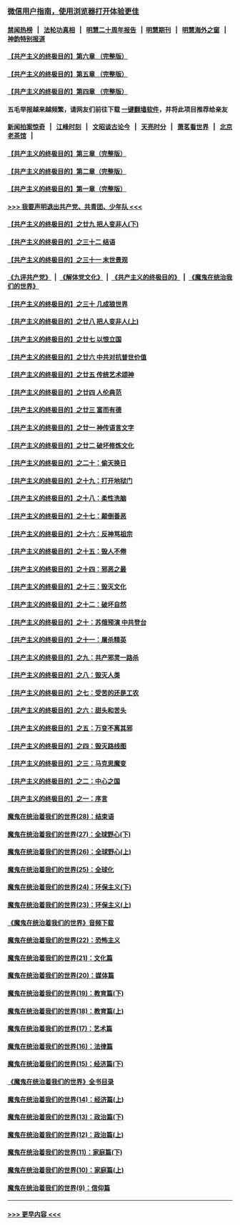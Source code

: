 ### [微信用户指南，使用浏览器打开体验更佳](https://github.com/gfw-breaker/banned-news1/blob/master/indexes/wechat-guide.md?t=0)
#### [禁闻热榜](热点新闻.md?t=0)  &nbsp;&nbsp;|&nbsp;&nbsp; [法轮功真相](https://github.com/gfw-breaker/truth/blob/master/README.md?t=0) &nbsp;&nbsp;|&nbsp;&nbsp; [明慧二十周年报告](https://github.com/gfw-breaker/mh-reports/blob/master/README.md?t=0) &nbsp;&nbsp;|&nbsp;&nbsp;[明慧期刊](https://github.com/gfw-breaker/mh-qikan) &nbsp;&nbsp;|&nbsp;&nbsp; [明慧海外之窗](https://github.com/gfw-breaker/mh-news/blob/master/README.md?t=0) &nbsp;&nbsp;|&nbsp;&nbsp; [神韵特别报道](https://github.com/gfw-breaker/mh-news/blob/master/shenyun.md?t=0)
#### [【共产主义的终极目的】第六章 （完整版）](../pages/nsc422/n11428913.md?t=02130011) 
#### [【共产主义的终极目的】第五章 （完整版）](../pages/nsc422/n11428912.md?t=02130011) 
#### [【共产主义的终极目的】第四章 （完整版）](../pages/nsc422/n11428907.md?t=02130011) 
#### 五毛举报越来越频繁，请网友们前往下载 [一键翻墙软件](https://github.com/gfw-breaker/ssr-accounts)，并将此项目推荐给亲友
#### [新闻拍案惊奇](https://github.com/gfw-breaker/banned-news1/blob/master/pages/link4.md) &nbsp;&nbsp;|&nbsp;&nbsp; [江峰时刻](https://github.com/gfw-breaker/banned-news1/blob/master/pages/link4.md) &nbsp;&nbsp;|&nbsp;&nbsp; [文昭谈古论今](https://github.com/gfw-breaker/banned-news1/blob/master/pages/link4.md) &nbsp;&nbsp;|&nbsp;&nbsp; [天亮时分](https://github.com/gfw-breaker/banned-news1/blob/master/pages/link4.md) &nbsp;&nbsp;|&nbsp;&nbsp; [萧茗看世界](https://github.com/gfw-breaker/banned-news1/blob/master/pages/link4.md) &nbsp;&nbsp;|&nbsp;&nbsp; [北京老茶馆](https://github.com/gfw-breaker/banned-news1/blob/master/pages/link4.md) &nbsp;&nbsp;|&nbsp;&nbsp; 
#### [【共产主义的终极目的】第三章（完整版）](../pages/nsc422/n11428848.md?t=02130011) 
#### [【共产主义的终极目的】第二章（完整版）](../pages/nsc422/n11428831.md?t=02130011) 
#### [【共产主义的终极目的】第一章（完整版）](../pages/nsc422/n11417651.md?t=02130011) 
#### [>>> 我要声明退出共产党、共青团、少年队 <<<](https://github.com/begood0513/goodnews/blob/master/quit/letter.md) 
#### [【共产主义的终极目的】之廿九 把人变非人(下)](../pages/nsc422/n11344140.md?t=02130011) 
#### [【共产主义的终极目的】之三十二 结语](../pages/nsc422/n11360535.md?t=02130011) 
#### [【共产主义的终极目的】之三十一 末世景观](../pages/nsc422/n11351129.md?t=02130011) 
#### [《九评共产党》](https://github.com/begood0513/9ping.md/blob/master/README.md) &nbsp;|&nbsp; [《解体党文化》](../../../../jtdwh.md/blob/master/README.md)  &nbsp;|&nbsp; [《共产主义的终极目的》](../../../../gczydzjmd.md/blob/master/README.md) &nbsp;|&nbsp; [《魔鬼在统治我们的世界》](../../../../mgztzwmdsj.md/blob/master/README.md) 
#### [【共产主义的终极目的】之三十 几成狼世界](../pages/nsc422/n11348280.md?t=02130011) 
#### [【共产主义的终极目的】之廿八 把人变非人(上)](../pages/nsc422/n11340492.md?t=02130011) 
#### [【共产主义的终极目的】之廿七 以恨立国](../pages/nsc422/n11336944.md?t=02130011) 
#### [【共产主义的终极目的】之廿六 中共对抗普世价值](../pages/nsc422/n11324785.md?t=02130011) 
#### [【共产主义的终极目的】之廿五 传统艺术颂神](../pages/nsc422/n11296396.md?t=02130011) 
#### [【共产主义的终极目的】之廿四 人伦典范](../pages/nsc422/n11296397.md?t=02130011) 
#### [【共产主义的终极目的】之廿三 富而有德](../pages/nsc422/n11283598.md?t=02130011) 
#### [【共产主义的终极目的】之廿一 神传语言文字](../pages/nsc422/n11263265.md?t=02130011) 
#### [【共产主义的终极目的】之廿二 破坏修炼文化](../pages/nsc422/n11245728.md?t=02130011) 
#### [【共产主义的终极目的】之二十：偷天换日](../pages/nsc422/n11238846.md?t=02130011) 
#### [【共产主义的终极目的】之十九：打开地狱门](../pages/nsc422/n11206376.md?t=02130011) 
#### [【共产主义的终极目的】之十八：柔性洗脑](../pages/nsc422/n11199994.md?t=02130011) 
#### [【共产主义的终极目的】之十七：颠倒善恶](../pages/nsc422/n11179782.md?t=02130011) 
#### [【共产主义的终极目的】之十六：反神骂祖宗](../pages/nsc422/n11166798.md?t=02130011) 
#### [【共产主义的终极目的】之十五：毁人不倦](../pages/nsc422/n11166792.md?t=02130011) 
#### [【共产主义的终极目的】之十四：邪恶之最](../pages/nsc422/n11150249.md?t=02130011) 
#### [【共产主义的终极目的】之十三：毁灭文化](../pages/nsc422/n11135227.md?t=02130011) 
#### [【共产主义的终极目的】之十二：破坏自然](../pages/nsc422/n11135214.md?t=02130011) 
#### [【共产主义的终极目的】之十：苏俄预演 中共登台](../pages/nsc422/n11118424.md?t=02130011) 
#### [【共产主义的终极目的】之十一：屠杀精英](../pages/nsc422/n11118442.md?t=02130011) 
#### [【共产主义的终极目的】之九：共产邪灵一路杀](../pages/nsc422/n11114139.md?t=02130011) 
#### [【共产主义的终极目的】之八：毁灭人类](../pages/nsc422/n11108503.md?t=02130011) 
#### [【共产主义的终极目的】之七：受苦的还是工农](../pages/nsc422/n11101809.md?t=02130011) 
#### [【共产主义的终极目的】之六：甜头和苦头](../pages/nsc422/n11096971.md?t=02130011) 
#### [【共产主义的终极目的】之五：万变不离其邪](../pages/nsc422/n11091285.md?t=02130011) 
#### [【共产主义的终极目的】之四：毁灭路线图](../pages/nsc422/n11086284.md?t=02130011) 
#### [【共产主义的终极目的】之三：马克思魔变](../pages/nsc422/n11061941.md?t=02130011) 
#### [【共产主义的终极目的】之二：中心之国](../pages/nsc422/n11047728.md?t=02130011) 
#### [【共产主义的终极目的】之一：序言](../pages/nsc422/n11086077.md?t=02130011) 
#### [魔鬼在统治着我们的世界(28)：结束语](../pages/nsc422/n10936246.md?t=02130011) 
#### [魔鬼在统治着我们的世界(27)：全球野心(下)](../pages/nsc422/n10928319.md?t=02130011) 
#### [魔鬼在统治着我们的世界(26)：全球野心(上)](../pages/nsc422/n10900318.md?t=02130011) 
#### [魔鬼在统治着我们的世界(25)：全球化](../pages/nsc422/n10788205.md?t=02130011) 
#### [魔鬼在统治着我们的世界(24)：环保主义(下)](../pages/nsc422/n10695307.md?t=02130011) 
#### [魔鬼在统治着我们的世界(23)：环保主义(上)](../pages/nsc422/n10688613.md?t=02130011) 
#### [《魔鬼在统治着我们的世界》音频下载](../pages/nsc422/n10635553.md?t=02130011) 
#### [魔鬼在统治着我们的世界(22)：恐怖主义](../pages/nsc422/n10614727.md?t=02130011) 
#### [魔鬼在统治着我们的世界(21)：文化篇](../pages/nsc422/n10597706.md?t=02130011) 
#### [魔鬼在统治着我们的世界(20)：媒体篇](../pages/nsc422/n10586579.md?t=02130011) 
#### [魔鬼在统治着我们的世界(19)：教育篇(下)](../pages/nsc422/n10564808.md?t=02130011) 
#### [魔鬼在统治着我们的世界(18)：教育篇(上)](../pages/nsc422/n10526970.md?t=02130011) 
#### [魔鬼在统治着我们的世界(17)：艺术篇](../pages/nsc422/n10499093.md?t=02130011) 
#### [魔鬼在统治着我们的世界(16)：法律篇](../pages/nsc422/n10485969.md?t=02130011) 
#### [魔鬼在统治着我们的世界(15)：经济篇(下)](../pages/nsc422/n10469975.md?t=02130011) 
#### [《魔鬼在统治着我们的世界》全书目录](../pages/nsc422/n10464261.md?t=02130011) 
#### [魔鬼在统治着我们的世界(14)：经济篇(上)](../pages/nsc422/n10457370.md?t=02130011) 
#### [魔鬼在统治着我们的世界(13)：政治篇(下)](../pages/nsc422/n10448270.md?t=02130011) 
#### [魔鬼在统治着我们的世界(12)：政治篇(上)](../pages/nsc422/n10444576.md?t=02130011) 
#### [魔鬼在统治着我们的世界(11)：家庭篇(下)](../pages/nsc422/n10440961.md?t=02130011) 
#### [魔鬼在统治着我们的世界(10)：家庭篇(上)](../pages/nsc422/n10435448.md?t=02130011) 
#### [魔鬼在统治着我们的世界(9)：信仰篇](../pages/nsc422/n10432159.md?t=02130011) 

----
#### [ >>> 更早内容 <<< ](../indexes/nsc422-earlier.md)
